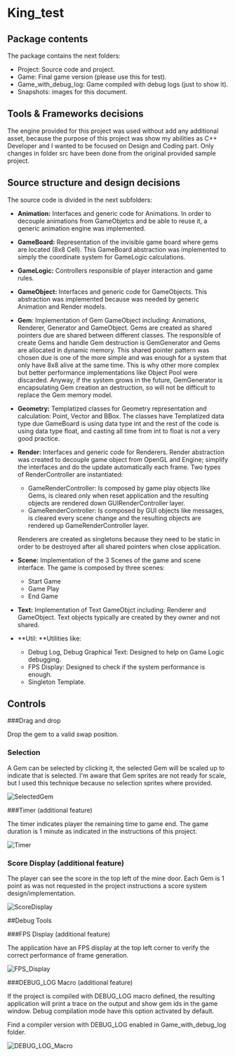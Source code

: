# King_test

## Package contents

The package contains the next folders:

- Project: Source code and project.
- Game: Final game version (please use this for test). 
- Game_with_debug_log: Game compiled with debug logs (just to show it).
- Snapshots: images for this document.

## Tools & Frameworks decisions

The engine provided for this project was used without add any additional asset, because the purpose of this project was show my abilities as C++ Developer and I wanted to be focused on Design and Coding part. Only changes in folder src have been done from the original provided sample project.

## Source structure and design decisions

The source code is divided in the next subfolders:

- **Animation:**  Interfaces and generic code for Animations. In order to decouple animations from GameObjetcs and be able to reuse it, a generic animation engine was implemented.

- **GameBoard:** Representation of the invisible game board where gems are located (8x8 Cell). This GameBoard abstraction was implemented to simply the coordinate system for GameLogic calculations.

- **GameLogic:** Controllers responsible of player interaction and game rules.

- **GameObject:** Interfaces and generic code for GameObjects. This abstraction was implemented because was needed by generic Animation and Render models.

- **Gem**: Implementation of Gem GameObject including: Animations, Renderer, Generator and GameObject. Gems are created as shared pointers due are shared between different classes. The responsible of create Gems and handle Gem destruction is GemGenerator and Gems are allocated in dynamic memory. This shared pointer pattern was chosen due is one of the more simple and was enough for a system that only have 8x8 alive at the same time. This is why other more complex but better performance implementations like Object Pool were discarded. Anyway, if the system grows in the future, GemGenerator is encapsulating Gem creation an destruction, so will not be difficult to replace the Gem memory model.

- **Geometry:** Templatized classes for Geometry representation and calculation: Point, Vector and BBox. The classes have Templatized data type due GameBoard is using data type int and the rest of the code is using data type float, and casting all time from int to float is not a very good practice. 

- **Render:**  Interfaces and generic code for Renderers. Render abstraction was created to decouple game object from OpenGL and Engine; simplify the interfaces and do the update automatically each frame. Two types of RenderController are instantiated:

  - GameRenderController: Is composed by game play objects like Gems, is cleared only when reset application and the resulting objects are rendered down GUIRenderController layer.
  - GameRenderController: Is composed by GUI objects like messages, is cleared every scene change and the resulting objects are rendered up GameRenderController layer.

  Renderers are created as singletons because they need to be static in order to be destroyed after all shared pointers when close application.

- **Scene:** Implementation of the 3 Scenes of the game and scene interface. The game is composed by three scenes:

  - Start Game
  - Game Play
  - End Game

- **Text:** Implementation of Text GameObjct including: Renderer and GameObject. Text objects typically are created by they owner and not shared.

- **Util: **Utilities like:

  - Debug Log, Debug Graphical Text: Designed to help on Game Logic debugging.
  - FPS Display: Designed to check if the system performance is enough.
  - Singleton Template.

## Controls

###Drag and drop

Drop the gem to a valid swap position.

### Selection

A Gem can be selected by clicking it, the selected Gem will be scaled up to indicate that is selected. I'm aware that Gem sprites are not ready for scale, but I used this technique because no selection sprites where provided.

![SelectedGem](Snapshots\SelectedGem.png)

###Timer (additional feature)

The timer indicates player the remaining time to game end. The game duration is 1 minute as indicated in the instructions of this project.

![Timer](Snapshots\Timer.png)

### Score Display (additional feature)

The player can see the score in the top left of the mine door. Each Gem is 1 point as was not requested in the project instructions a score system design/implementation.

![ScoreDisplay](Snapshots\ScoreDisplay.png)

##Debug Tools

###FPS Display  (additional feature)

The application have an FPS display at the top left corner to verify the correct performance of frame generation.

![FPS_Display](Snapshots\FPS_Display.png)

###DEBUG_LOG Macro (additional feature)

If the project is compiled with DEBUG_LOG macro defined, the resulting application will print a trace on the output and show gem ids in the game window. Debug compilation mode have this option activated by default.

Find a compiler version with DEBUG_LOG enabled in Game_with_debug_log folder.

![DEBUG_LOG_Macro](Snapshots\DEBUG_LOG_Macro.png)